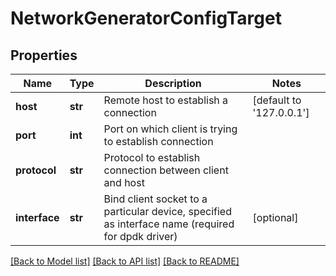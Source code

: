 # NetworkGeneratorConfigTarget

## Properties
Name | Type | Description | Notes
------------ | ------------- | ------------- | -------------
**host** | **str** | Remote host to establish a connection | [default to '127.0.0.1']
**port** | **int** | Port on which client is trying to establish connection | 
**protocol** | **str** | Protocol to establish connection between client and host | 
**interface** | **str** | Bind client socket to a particular device, specified as interface name (required for dpdk driver) | [optional] 

[[Back to Model list]](../README.md#documentation-for-models) [[Back to API list]](../README.md#documentation-for-api-endpoints) [[Back to README]](../README.md)


